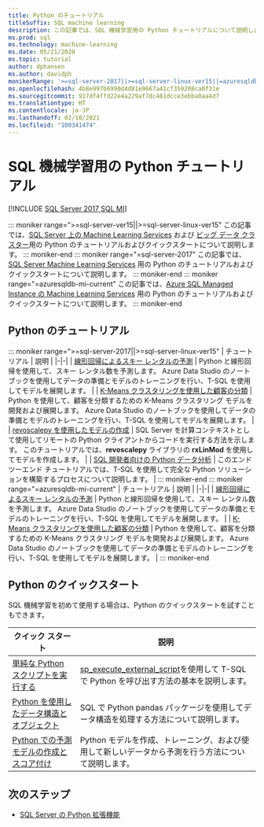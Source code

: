 ```yaml
---
title: Python のチュートリアル
titleSuffix: SQL machine learning
description: この記事では、SQL 機械学習用の Python チュートリアルについて説明します。 スクリプトを実行して機械学習モデルを構築する方法をご確認ください。
ms.prod: sql
ms.technology: machine-learning
ms.date: 05/21/2020
ms.topic: tutorial
author: dphansen
ms.author: davidph
monikerRange: '>=sql-server-2017||>=sql-server-linux-ver15||=azuresqldb-mi-current'
ms.openlocfilehash: 4b8e997b6990d4d81e9667a41cf359208ca0f31e
ms.sourcegitcommit: 917df4ffd22e4a229af7dc481dcce3ebba0aa4d7
ms.translationtype: HT
ms.contentlocale: ja-JP
ms.lasthandoff: 02/10/2021
ms.locfileid: "100341474"
---
```

# <a name="python-tutorials-for-sql-machine-learning"></a>SQL 機械学習用の Python チュートリアル
[!INCLUDE [SQL Server 2017 SQL MI](../../includes/applies-to-version/sqlserver2017-asdbmi.md)]

::: moniker range=">=sql-server-ver15||>=sql-server-linux-ver15"
この記事では、[SQL Server 上の Machine Learning Services](../sql-server-machine-learning-services.md) および [ビッグ データ クラスター](../../big-data-cluster/machine-learning-services.md)用の Python のチュートリアルおよびクイックスタートについて説明します。
::: moniker-end
::: moniker range="=sql-server-2017"
この記事では、[SQL Server Machine Learning Services](../sql-server-machine-learning-services.md) 用の Python のチュートリアルおよびクイックスタートについて説明します。
::: moniker-end
::: moniker range="=azuresqldb-mi-current"
この記事では、[Azure SQL Managed Instance の Machine Learning Services](/azure/azure-sql/managed-instance/machine-learning-services-overview) 用の Python のチュートリアルおよびクイックスタートについて説明します。
::: moniker-end

<a name="bkmk_pythontutorials"></a>

## <a name="python-tutorials"></a>Python のチュートリアル

::: moniker range=">=sql-server-2017||>=sql-server-linux-ver15"
| チュートリアル | 説明 |
|-|-|
| [線形回帰によるスキー レンタルの予測](python-ski-rental-linear-regression.md) | Python と線形回帰を使用して、スキー レンタル数を予測します。 Azure Data Studio のノートブックを使用してデータの準備とモデルのトレーニングを行い、T-SQL を使用してモデルを展開します。 |
| [K-Means クラスタリングを使用した顧客の分類](python-clustering-model.md) | Python を使用して、顧客を分類するための K-Means クラスタリング モデルを開発および展開します。 Azure Data Studio のノートブックを使用してデータの準備とモデルのトレーニングを行い、T-SQL を使用してモデルを展開します。 |
| [revoscalepy を使用したモデルの作成](use-python-revoscalepy-to-create-model.md) | SQL Server を計算コンテキストとして使用してリモートの Python クライアントからコードを実行する方法を示します。 このチュートリアルでは、**revoscalepy** ライブラリの **rxLinMod** を使用してモデルを作成します。 |
| [SQL 開発者向けの Python データ分析](python-taxi-classification-introduction.md) | このエンドツーエンド チュートリアルでは、T-SQL を使用して完全な Python ソリューションを構築するプロセスについて説明します。 |
::: moniker-end
::: moniker range="=azuresqldb-mi-current"
| チュートリアル | 説明 |
|-|-|
| [線形回帰によるスキー レンタルの予測](python-ski-rental-linear-regression.md) | Python と線形回帰を使用して、スキー レンタル数を予測します。 Azure Data Studio のノートブックを使用してデータの準備とモデルのトレーニングを行い、T-SQL を使用してモデルを展開します。 |
| [K-Means クラスタリングを使用した顧客の分類](python-clustering-model.md) | Python を使用して、顧客を分類するための K-Means クラスタリング モデルを開発および展開します。 Azure Data Studio のノートブックを使用してデータの準備とモデルのトレーニングを行い、T-SQL を使用してモデルを展開します。 |
::: moniker-end

## <a name="python-quickstarts"></a>Python のクイックスタート

SQL 機械学習を初めて使用する場合は、Python のクイックスタートを試すこともできます。

| クイック スタート | 説明 |
|-|-|
| [単純な Python スクリプトを実行する](quickstart-python-create-script.md) | [sp_execute_external_script](../../relational-databases/system-stored-procedures/sp-execute-external-script-transact-sql.md)を使用して T-SQL で Python を呼び出す方法の基本を説明します。 |
| [Python を使用したデータ構造とオブジェクト](quickstart-python-data-structures.md) | SQL で Python pandas パッケージを使用してデータ構造を処理する方法について説明します。 |
| [Python での予測モデルの作成とスコア付け](quickstart-python-train-score-model.md) | Python モデルを作成、トレーニング、および使用して新しいデータから予測を行う方法について説明します。 |

## <a name="next-steps"></a>次のステップ

+ [SQL Server の Python 拡張機能](../concepts/extension-python.md)
